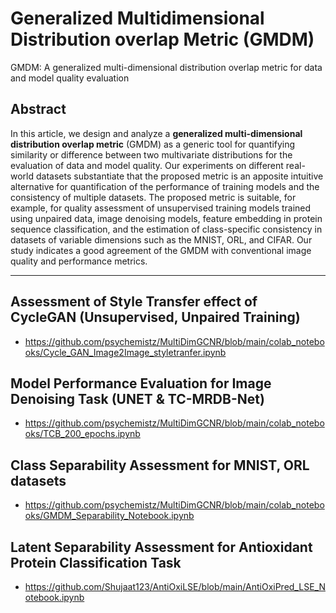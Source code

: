 # Generalized Multidimensional Distribution overlap Metric (GMDM)
GMDM: A generalized multi-dimensional distribution overlap metric for data and model quality evaluation

## Abstract 
In this article, we design and analyze a **generalized multi-dimensional distribution overlap metric** (GMDM) as a generic tool for quantifying similarity or difference between two multivariate distributions for the evaluation of data and model quality. Our experiments on different real-world datasets substantiate that the proposed metric is an apposite intuitive alternative for quantification of the performance of training models and the consistency of multiple datasets. The proposed metric is suitable, for example, for quality assessment of unsupervised training models trained using unpaired data, image denoising models, feature embedding in protein sequence classification, and the estimation of class-specific consistency in datasets of variable dimensions such as the MNIST, ORL, and CIFAR. Our study indicates a good agreement of the GMDM with conventional image quality and performance metrics.


---

## Assessment of Style Transfer effect of CycleGAN (Unsupervised, Unpaired Training)
- https://github.com/psychemistz/MultiDimGCNR/blob/main/colab_notebooks/Cycle_GAN_Image2Image_styletranfer.ipynb

## Model Performance Evaluation for Image Denoising Task (UNET & TC-MRDB-Net)
- https://github.com/psychemistz/MultiDimGCNR/blob/main/colab_notebooks/TCB_200_epochs.ipynb

## Class Separability Assessment for MNIST, ORL datasets
- https://github.com/psychemistz/MultiDimGCNR/blob/main/colab_notebooks/GMDM_Separability_Notebook.ipynb

## Latent Separability Assessment for Antioxidant Protein Classification Task
- https://github.com/Shujaat123/AntiOxiLSE/blob/main/AntiOxiPred_LSE_Notebook.ipynb